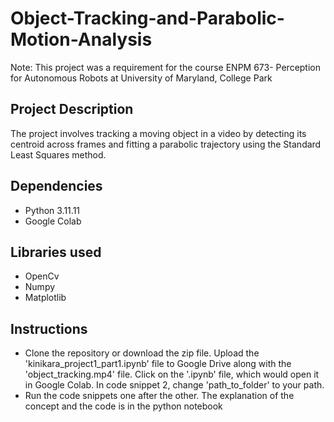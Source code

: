# Object-Tracking-and-Parabolic-Motion-Analysis
Note: This project was a requirement for the course ENPM 673- Perception for Autonomous Robots at University of Maryland, College Park

## Project Description
The project involves tracking a moving object in a video by detecting its centroid across frames and fitting a parabolic trajectory using the Standard Least Squares method.

## Dependencies
* Python 3.11.11
* Google Colab

## Libraries used
* OpenCv
* Numpy
* Matplotlib

## Instructions
* Clone the repository or download the zip file. Upload the 'kinikara_project1_part1.ipynb' file to Google Drive along with the 'object_tracking.mp4' file. Click on the '.ipynb' file, which would open it in Google Colab. In code snippet 2, change 'path_to_folder' to your path.
* Run the code snippets one after the other. The explanation of the concept and the code is in the python notebook


